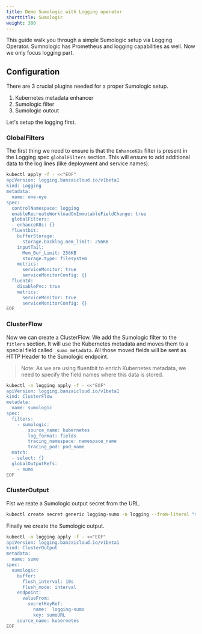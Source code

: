 ```yaml
---
title: Demo Sumologic with Logging operator
shorttitle: Sumologic
weight: 300
---
```


This guide walk you through a simple Sumologic setup via Logging Operator.
Sumnologic has Prometheus and logging capabilities as well. Now we only focus logging part.


## Configuration

There are 3 crucial plugins needed for a proper Sumologic setup.
1. Kubernetes metadata enhancer
2. Sumologic filter
3. Sumologic outout


Let's setup the logging first.

### GlobalFilters

The first thing we need to ensure is that the `EnhanceK8s` filter is present in the Logging spec `globalFilters` section.
This will ensure to add additional data to the log lines (like deployment and service names).

```bash
kubectl apply -f - <<"EOF"
apiVersion: logging.banzaicloud.io/v1beta1
kind: Logging
metadata:
  name: one-eye
spec:
  controlNamespace: logging
  enableRecreateWorkloadOnImmutableFieldChange: true
  globalFilters:
  - enhanceK8s: {}
  fluentbit:
    bufferStorage:
      storage.backlog.mem_limit: 256KB
    inputTail:
      Mem_Buf_Limit: 256KB
      storage.type: filesystem
    metrics:
      serviceMonitor: true
      serviceMonitorConfig: {}
  fluentd:
    disablePvc: true
    metrics:
      serviceMonitor: true
      serviceMonitorConfig: {}
EOF
```

### ClusterFlow

Now we can create a ClusterFlow. We add the Sumologic filter to the `fitlers` section.
It will use the Kubernetes metadata and moves them to a special field called `_sumo_metadata`.
All those moved fields will be sent as HTTP Header to the Sumologic endpoint.

> Note: As we are using fluentbit to enrich Kubernetes metadata, we need to specify the field names where this data is stored.

```bash
kubectl -n logging apply -f - <<"EOF"
apiVersion: logging.banzaicloud.io/v1beta1
kind: ClusterFlow
metadata:
  name: sumologic
spec:
  filters:
    - sumologic:
        source_name: kubernetes
        log_format: fields
        tracing_namespace: namespace_name
        tracing_pod: pod_name
  match:
  - select: {}
  globalOutputRefs:
    - sumo
EOF
```


### ClusterOutput
Fist we reate a Sumologic output secret from the URL.

```bash
kubectl create secret generic logging-sumo -n logging --from-literal "sumoURL=https://endpoint1.collection.eu.sumologic.com/......"
```

Finally we create the Sumologic output.


```bash
kubectl -n logging apply -f - <<"EOF"
apiVersion: logging.banzaicloud.io/v1beta1
kind: ClusterOutput
metadata:
  name: sumo
spec:
  sumologic:
    buffer:
      flush_interval: 10s
      flush_mode: interval
    endpoint:
      valueFrom:
        secretKeyRef:
          name:  logging-sumo
          key: sumoURL
    source_name: kubernetes
EOF
```
